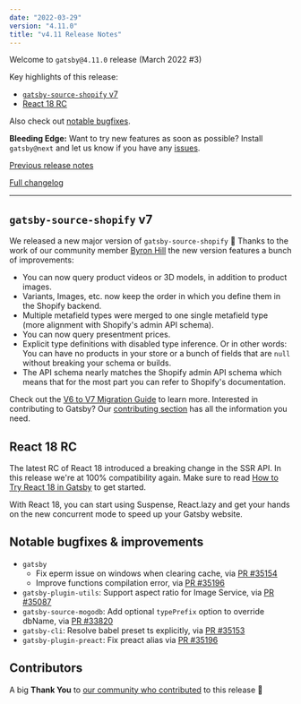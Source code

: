 ```yaml
---
date: "2022-03-29"
version: "4.11.0"
title: "v4.11 Release Notes"
---
```


Welcome to `gatsby@4.11.0` release (March 2022 #3)

Key highlights of this release:

- [`gatsby-source-shopify` v7](#gatsby-source-shopify-v7)
- [React 18 RC](#react-18-rc)

Also check out [notable bugfixes](#notable-bugfixes--improvements).

**Bleeding Edge:** Want to try new features as soon as possible? Install `gatsby@next` and let us know
if you have any [issues](https://github.com/gatsbyjs/gatsby/issues).

[Previous release notes](/docs/reference/release-notes/v4.10)

[Full changelog][full-changelog]

---

## `gatsby-source-shopify` v7

We released a new major version of `gatsby-source-shopify` 🎉 Thanks to the work of our community member [Byron Hill](https://github.com/byronlanehill) the new version features a bunch of improvements:

- You can now query product videos or 3D models, in addition to product images.
- Variants, Images, etc. now keep the order in which you define them in the Shopify backend.
- Multiple metafield types were merged to one single metafield type (more alignment with Shopify's admin API schema).
- You can now query presentment prices.
- Explicit type definitions with disabled type inference. Or in other words: You can have no products in your store or a bunch of fields that are `null` without breaking your schema or builds.
- The API schema nearly matches the Shopify admin API schema which means that for the most part you can refer to Shopify's documentation.

Check out the [V6 to V7 Migration Guide](/plugins/gatsby-source-shopify/#v6-to-V7-migration-guide) to learn more. Interested in contributing to Gatsby? Our [contributing section](/contributing/#how-to-contribute) has all the information you need.

## React 18 RC

The latest RC of React 18 introduced a breaking change in the SSR API. In this release we're at 100% compatibility again. Make sure to read [How to Try React 18 in Gatsby](https://www.gatsbyjs.com/blog/how-to-try-react-18-in-gatsby) to get started.

With React 18, you can start using Suspense, React.lazy and get your hands on the new concurrent mode to speed up your Gatsby website.

## Notable bugfixes & improvements

- `gatsby`
  - Fix eperm issue on windows when clearing cache, via [PR #35154](https://github.com/gatsbyjs/gatsby/pull/35154)
  - Improve functions compilation error, via [PR #35196](https://github.com/gatsbyjs/gatsby/pull/35196)
- `gatsby-plugin-utils`: Support aspect ratio for Image Service, via [PR #35087](https://github.com/gatsbyjs/gatsby/pull/35087)
- `gatsby-source-mogodb`: Add optional `typePrefix` option to override dbName, via [PR #33820](https://github.com/gatsbyjs/gatsby/pull/33820)
- `gatsby-cli`: Resolve babel preset ts explicitly, via [PR #35153](https://github.com/gatsbyjs/gatsby/pull/35153)
- `gatsby-plugin-preact`: Fix preact alias via [PR #35196](https://github.com/gatsbyjs/gatsby/pull/35156)

## Contributors

A big **Thank You** to [our community who contributed][full-changelog] to this release 💜

[full-changelog]: https://github.com/gatsbyjs/gatsby/compare/gatsby@4.11.0-next.0...gatsby@4.11.0
